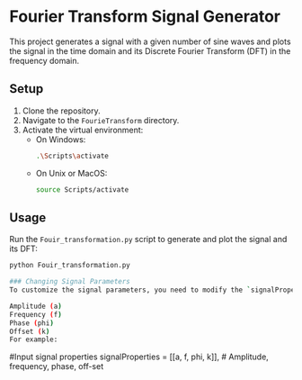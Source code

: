 # Fourier Transform Signal Generator

This project generates a signal with a given number of sine waves and plots the signal in the time domain and its Discrete Fourier Transform (DFT) in the frequency domain.

## Setup

1. Clone the repository.
2. Navigate to the `FourieTransform` directory.
3. Activate the virtual environment:
    - On Windows:
        ```sh
        .\Scripts\activate
        ```
    - On Unix or MacOS:
        ```sh
        source Scripts/activate
        ```
## Usage 

Run the `Fouir_transformation.py` script to generate and plot the signal and its DFT:
```sh
python Fouir_transformation.py

### Changing Signal Parameters
To customize the signal parameters, you need to modify the `signalProperties` variable in the `Fouir_transformation.py` file. This variable is a list of tuples, where each tuple represents a sine wave with the following parameters:

Amplitude (a)
Frequency (f)
Phase (phi)
Offset (k)
For example:

```
#Input signal properties
signalProperties = [[a, f, phi, k]], # Amplitude, frequency, phase, off-set                        
```